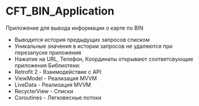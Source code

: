 # CFT_BIN_Application
Приложение для вывода информации о карте по BIN
- Выводится история предыдущих запросов списком
- Уникальные значения в истории запросов не удаляются при перезапуске приложения
- Нажатие на URL, Телефон, Координаты открывают соответсвующие приложения
Библиотеки:
- Retrofit 2 - Взаимодействие с API
- ViewModel - Реализация MVVM
- LiveData - Реализация MVVM
- RecyclerView - Списки
- Coroutines - Легковесные потоки
